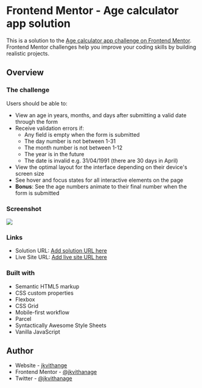 # Frontend Mentor - Age calculator app solution

This is a solution to the [Age calculator app challenge on Frontend Mentor](https://www.frontendmentor.io/challenges/age-calculator-app-dF9DFFpj-Q). Frontend Mentor challenges help you improve your coding skills by building realistic projects.

## Overview

### The challenge

Users should be able to:

-   View an age in years, months, and days after submitting a valid date through the form
-   Receive validation errors if:
    -   Any field is empty when the form is submitted
    -   The day number is not between 1-31
    -   The month number is not between 1-12
    -   The year is in the future
    -   The date is invalid e.g. 31/04/1991 (there are 30 days in April)
-   View the optimal layout for the interface depending on their device's screen size
-   See hover and focus states for all interactive elements on the page
-   **Bonus**: See the age numbers animate to their final number when the form is submitted

### Screenshot

![](./screenshot.jpg)

### Links

-   Solution URL: [Add solution URL here](https://your-solution-url.com)
-   Live Site URL: [Add live site URL here](https://your-live-site-url.com)

### Built with

-   Semantic HTML5 markup
-   CSS custom properties
-   Flexbox
-   CSS Grid
-   Mobile-first workflow
-   Parcel
-   Syntactically Awesome Style Sheets
-   Vanilla JavaScript

## Author

-   Website - [jkvithange](https://github.com/jkvithanage)
-   Frontend Mentor - [@jkvithanage](https://www.frontendmentor.io/profile/jkvithanage)
-   Twitter - [@jkvithanage](https://www.twitter.com/jkvithanage)
